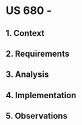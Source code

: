 # US 680 -

## 1. Context


## 2. Requirements


## 3. Analysis


## 4. Implementation


## 5. Observations

